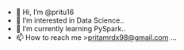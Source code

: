 - 👋 Hi, I’m @pritu16
- 👀 I’m interested in Data Science..
- 🌱 I’m currently learning PySpark..
- 📫 How to reach me >pritamrdx98@gmail.com ...

<!---
pritu16/pritu16 is a ✨ special ✨ repository because its `README.md` (this file) appears on your GitHub profile.
You can click the Preview link to take a look at your changes.
--->
